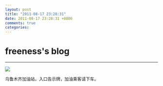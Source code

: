 ```yaml
---
layout: post
title: "2011-08-17 23:28:31"
date: 2011-08-17 23:28:31 +0800
comments: true
categories: 
---
```


# freeness's blog

----------

![](http://okqmqrbgo.bkt.clouddn.com/201108172328311.jpg)

>
乌鲁木齐加油站，入口告示牌，加油乘客请下车。